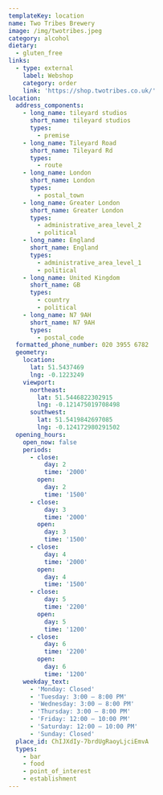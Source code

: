 ```yaml
---
templateKey: location
name: Two Tribes Brewery
image: /img/twotribes.jpeg
category: alcohol
dietary:
  - gluten_free
links:
  - type: external
    label: Webshop
    category: order
    link: 'https://shop.twotribes.co.uk/'
location:
  address_components:
    - long_name: tileyard studios
      short_name: tileyard studios
      types:
        - premise
    - long_name: Tileyard Road
      short_name: Tileyard Rd
      types:
        - route
    - long_name: London
      short_name: London
      types:
        - postal_town
    - long_name: Greater London
      short_name: Greater London
      types:
        - administrative_area_level_2
        - political
    - long_name: England
      short_name: England
      types:
        - administrative_area_level_1
        - political
    - long_name: United Kingdom
      short_name: GB
      types:
        - country
        - political
    - long_name: N7 9AH
      short_name: N7 9AH
      types:
        - postal_code
  formatted_phone_number: 020 3955 6782
  geometry:
    location:
      lat: 51.5437469
      lng: -0.1223249
    viewport:
      northeast:
        lat: 51.5446822302915
        lng: -0.121475019708498
      southwest:
        lat: 51.5419842697085
        lng: -0.124172980291502
  opening_hours:
    open_now: false
    periods:
      - close:
          day: 2
          time: '2000'
        open:
          day: 2
          time: '1500'
      - close:
          day: 3
          time: '2000'
        open:
          day: 3
          time: '1500'
      - close:
          day: 4
          time: '2000'
        open:
          day: 4
          time: '1500'
      - close:
          day: 5
          time: '2200'
        open:
          day: 5
          time: '1200'
      - close:
          day: 6
          time: '2200'
        open:
          day: 6
          time: '1200'
    weekday_text:
      - 'Monday: Closed'
      - 'Tuesday: 3:00 – 8:00 PM'
      - 'Wednesday: 3:00 – 8:00 PM'
      - 'Thursday: 3:00 – 8:00 PM'
      - 'Friday: 12:00 – 10:00 PM'
      - 'Saturday: 12:00 – 10:00 PM'
      - 'Sunday: Closed'
  place_id: ChIJXdIy-7brdUgRaoyLjciEmvA
  types:
    - bar
    - food
    - point_of_interest
    - establishment
---
```

